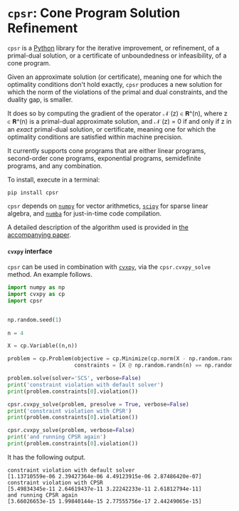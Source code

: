 # `cpsr`: Cone Program Solution Refinement

`cpsr` is a [Python]([https://www.python.org) library 
for the iterative improvement, or refinement,
of a primal-dual solution,
or a certificate of unboundedness or infeasibility,
of a cone program. 

Given an approximate solution (or certificate), 
meaning one for which the optimality 
conditions don't hold exactly, 
`cpsr` produces a new solution for which 
the norm of the violations of the primal and dual constraints, 
and the duality gap, is smaller. 

It does so by computing the gradient 
of the operator 𝒩 (z) ∈ 𝗥^(n), 
where z ∈ 𝗥^(n) is a primal-dual approximate solution,
and 𝒩 (z) = 0 if and only if z in an *exact* primal-dual solution,
or certificate, meaning one for which the optimality conditions
are satisfied within machine precision.

It currently supports cone programs that are
either 
linear programs,
second-order cone programs, 
exponential programs, 
semidefinite programs,
and any combination. 

To install, execute in a terminal:

```
pip install cpsr
```

`cpsr` depends on [`numpy`](http://www.numpy.org) for vector arithmetics, 
[`scipy`](https://www.scipy.org) for sparse linear algebra,
and [`numba`](https://numba.pydata.org) for just-in-time code compilation.

A detailed description of the algorithm used is provided
in [the accompanying paper](http://stanford.edu/~boyd/papers/cone_prog_refine.html).

#### `cvxpy` interface

`cpsr` can be used in combination with [`cvxpy`](https://www.cvxpy.org),
via the `cpsr.cvxpy_solve` method. An example follows.

```python
import numpy as np
import cvxpy as cp
import cpsr


np.random.seed(1)
 
n = 4

X = cp.Variable((n,n))

problem = cp.Problem(objective = cp.Minimize(cp.norm(X - np.random.randn(n, n))), 
                     constraints = [X @ np.random.randn(n) == np.random.randn(n)])

problem.solve(solver='SCS', verbose=False)
print('constraint violation with default solver')
print(problem.constraints[0].violation())

cpsr.cvxpy_solve(problem, presolve = True, verbose=False)
print('constraint violation with CPSR')
print(problem.constraints[0].violation())

cpsr.cvxpy_solve(problem, verbose=False)
print('and running CPSR again')
print(problem.constraints[0].violation())
```

It has the following output.

```
constraint violation with default solver
[1.13710559e-06 2.39427364e-06 4.49123915e-06 2.87486420e-07]
constraint violation with CPSR
[5.49834345e-11 2.64619437e-11 3.22242233e-11 2.61812794e-11]
and running CPSR again
[3.66026653e-15 1.99840144e-15 2.77555756e-17 2.44249065e-15]
```
